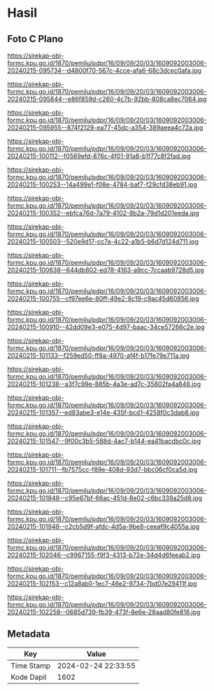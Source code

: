 # Hasil

## Foto C Plano

https://sirekap-obj-formc.kpu.go.id/1870/pemilu/pdpr/16/09/09/20/03/1609092003006-20240215-095734--d4800f70-567c-4cce-afa6-68c3dcec0afa.jpg

https://sirekap-obj-formc.kpu.go.id/1870/pemilu/pdpr/16/09/09/20/03/1609092003006-20240215-095844--e86f859d-c260-4c7b-92bb-808ca8ec7064.jpg

https://sirekap-obj-formc.kpu.go.id/1870/pemilu/pdpr/16/09/09/20/03/1609092003006-20240215-095955--874f2129-ea77-45dc-a354-389aeea4c72a.jpg

https://sirekap-obj-formc.kpu.go.id/1870/pemilu/pdpr/16/09/09/20/03/1609092003006-20240215-100112--f0569efd-876c-4f01-91a8-b1f77c8f2fad.jpg

https://sirekap-obj-formc.kpu.go.id/1870/pemilu/pdpr/16/09/09/20/03/1609092003006-20240215-100253--14a499e1-f08e-4784-baf7-f29cfd38eb91.jpg

https://sirekap-obj-formc.kpu.go.id/1870/pemilu/pdpr/16/09/09/20/03/1609092003006-20240215-100352--ebfca76d-7a79-4102-8b2a-79d1d201eeda.jpg

https://sirekap-obj-formc.kpu.go.id/1870/pemilu/pdpr/16/09/09/20/03/1609092003006-20240215-100503--520e9d17-cc7a-4c22-a1b5-b6d7d124d711.jpg

https://sirekap-obj-formc.kpu.go.id/1870/pemilu/pdpr/16/09/09/20/03/1609092003006-20240215-100638--644db802-ed78-4163-a9cc-7ccaab9728d5.jpg

https://sirekap-obj-formc.kpu.go.id/1870/pemilu/pdpr/16/09/09/20/03/1609092003006-20240215-100755--cf97ee6e-80ff-49e2-8c19-c9ac45d60856.jpg

https://sirekap-obj-formc.kpu.go.id/1870/pemilu/pdpr/16/09/09/20/03/1609092003006-20240215-100910--42dd09e3-e075-4d97-baac-34ce57266c2e.jpg

https://sirekap-obj-formc.kpu.go.id/1870/pemilu/pdpr/16/09/09/20/03/1609092003006-20240215-101133--f259ed50-ff8a-4970-af4f-b17fe79e711a.jpg

https://sirekap-obj-formc.kpu.go.id/1870/pemilu/pdpr/16/09/09/20/03/1609092003006-20240215-101238--a3f7c99e-885b-4a3e-ad7c-35802fa4a848.jpg

https://sirekap-obj-formc.kpu.go.id/1870/pemilu/pdpr/16/09/09/20/03/1609092003006-20240215-101357--ed83abe3-e14e-435f-bcd1-4258f0c3dab8.jpg

https://sirekap-obj-formc.kpu.go.id/1870/pemilu/pdpr/16/09/09/20/03/1609092003006-20240215-101547--9f00c3b5-588d-4ac7-b144-ea41bacdbc0c.jpg

https://sirekap-obj-formc.kpu.go.id/1870/pemilu/pdpr/16/09/09/20/03/1609092003006-20240215-101711--fb7575cc-f89e-408d-93d7-bbc06cf0ca5d.jpg

https://sirekap-obj-formc.kpu.go.id/1870/pemilu/pdpr/16/09/09/20/03/1609092003006-20240215-101848--c95e67bf-66ac-451d-8e02-c6bc339a25d8.jpg

https://sirekap-obj-formc.kpu.go.id/1870/pemilu/pdpr/16/09/09/20/03/1609092003006-20240215-101948--c2cb5d9f-afdc-4d5a-9be8-ceeaf9c4055a.jpg

https://sirekap-obj-formc.kpu.go.id/1870/pemilu/pdpr/16/09/09/20/03/1609092003006-20240215-102046--c9967155-f9f3-4313-b72e-34d4d6feeab2.jpg

https://sirekap-obj-formc.kpu.go.id/1870/pemilu/pdpr/16/09/09/20/03/1609092003006-20240215-102153--c12a8ab0-1ec7-46e2-9734-7bd07e29411f.jpg

https://sirekap-obj-formc.kpu.go.id/1870/pemilu/pdpr/16/09/09/20/03/1609092003006-20240215-102258--0685d739-fb39-473f-8e6e-28aad80fe816.jpg


## Metadata

| Key        | Value               |
| ---------- | ------------------- |
| Time Stamp | 2024-02-24 22:33:55 |
| Kode Dapil | 1602                |



